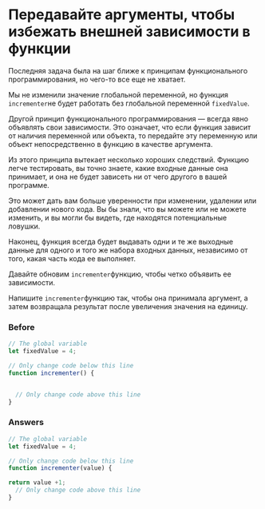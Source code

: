 # Передавайте аргументы, чтобы избежать внешней зависимости в функции
Последняя задача была на шаг ближе к принципам функционального программирования, но чего-то все еще не хватает.

Мы не изменили значение глобальной переменной, но функция `incrementer`не будет работать без глобальной переменной `fixedValue`.

Другой принцип функционального программирования — всегда явно объявлять свои зависимости. Это означает, что если функция зависит от наличия переменной или объекта, то передайте эту переменную или объект непосредственно в функцию в качестве аргумента.

Из этого принципа вытекает несколько хороших следствий. Функцию легче тестировать, вы точно знаете, какие входные данные она принимает, и она не будет зависеть ни от чего другого в вашей программе.

Это может дать вам больше уверенности при изменении, удалении или добавлении нового кода. Вы бы знали, что вы можете или не можете изменить, и вы могли бы видеть, где находятся потенциальные ловушки.

Наконец, функция всегда будет выдавать одни и те же выходные данные для одного и того же набора входных данных, независимо от того, какая часть кода ее выполняет.

Давайте обновим `incrementer`функцию, чтобы четко объявить ее зависимости.

Напишите `incrementer`функцию так, чтобы она принимала аргумент, а затем возвращала результат после увеличения значения на единицу.

### Before
```javascript
// The global variable
let fixedValue = 4;

// Only change code below this line
function incrementer() {


  // Only change code above this line
}
```
### Answers
```javascript
// The global variable
let fixedValue = 4;

// Only change code below this line
function incrementer(value) {

return value +1;
  // Only change code above this line
}
```
